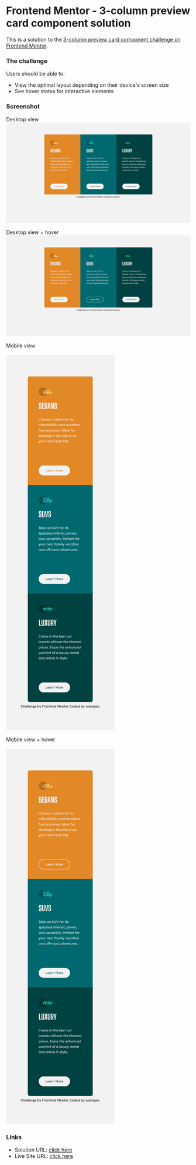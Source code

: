 # Frontend Mentor - 3-column preview card component solution

This is a solution to the [3-column preview card component challenge on Frontend Mentor](https://www.frontendmentor.io/challenges/3column-preview-card-component-pH92eAR2-). 


### The challenge

Users should be able to:

- View the optimal layout depending on their device's screen size
- See hover states for interactive elements

### Screenshot

Desktop view <br />
![](./screenshots/desktop-view.jpg)

Desktop view + hover <br />
![](./screenshots/desktop-view-hover.jpg)

Mobile view <br />      
![](./screenshots/mobile-view.jpg)

Mobile view + hover <br />                      
![](./screenshots/mobile-view-hover.jpg)

### Links

- Solution URL: [click here](https://github.com/ivanajeo/frontend-mentor-projects/tree/main/3-column-preview-card-frontend-mentor)
- Live Site URL: [click here](https://ivanajeo.github.io/frontend-mentor-projects/3-column-preview-card-frontend-mentor/index.html)
